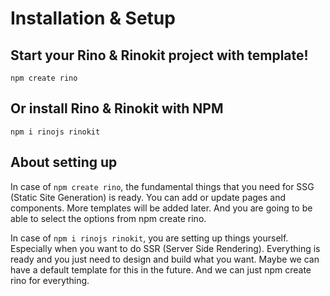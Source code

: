# Installation & Setup

## Start your Rino & Rinokit project with template!

```
npm create rino
```

## Or install Rino & Rinokit with NPM

```
npm i rinojs rinokit
```

## About setting up

In case of `npm create rino`, the fundamental things that you need for SSG (Static Site Generation) is ready. You can add or update pages and components. More templates will be added later. And you are going to be able to select the options from npm create rino.

In case of `npm i rinojs rinokit`, you are setting up things yourself. Especially when you want to do SSR (Server Side Rendering). Everything is ready and you just need to design and build what you want. Maybe we can have a default template for this in the future. And we can just npm create rino for everything.
